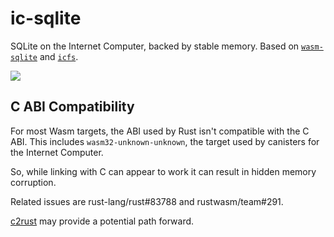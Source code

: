 # ic-sqlite

SQLite on the Internet Computer, backed by stable memory. Based on [`wasm-sqlite`](https://github.com/rkusa/wasm-sqlite/tree/8af1b8cd59ee28153a3d24c3a73c551c4f272483) and [`icfs`](https://github.com/codebase-labs/icfs).

![](https://img.shields.io/badge/status%EF%B8%8F-incomplete-blueviolet)

## C ABI Compatibility

For most Wasm targets, the ABI used by Rust isn't compatible with the C ABI. This includes `wasm32-unknown-unknown`, the target used by canisters for the Internet Computer.

So, while linking with C can appear to work it can result in hidden memory corruption.

Related issues are rust-lang/rust#83788 and rustwasm/team#291.

[c2rust](https://c2rust.com) may provide a potential path forward.
